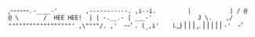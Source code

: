 ,------.
`-____-'        ,-----------.
 ,i--i.         |           |
/ @  @ \       /  HEE HEE!  |
| -.__.- | ___-'             J
\.    ,/ """"""""""""""""""'
,\""""/.
,'  `--'  `.
(_,i'    `i._)
|      |
|  ,.  |
| |  | |
`-'  `-'                              
